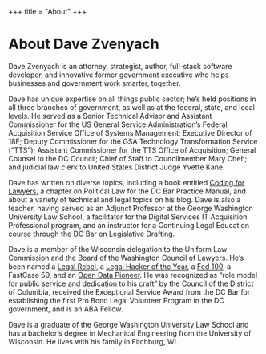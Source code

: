 +++
title = "About"
+++

# About Dave Zvenyach

Dave Zvenyach is an attorney, strategist, author, full-stack software developer, and innovative former government executive who helps businesses and government work smarter, together.

Dave has unique expertise on all things public sector; he’s held positions in all three branches of government, as well as at the federal, state, and local levels. He served as a Senior Technical Advisor and Assistant Commissioner for the US General Service Administration’s Federal Acquisition Service Office of Systems Management; Executive Director of 18F; Deputy Commissioner for the GSA Technology Transformation Service (“TTS”); Assistant Commissioner for the TTS Office of Acquisition; General Counsel to the DC Council; Chief of Staff to Councilmember Mary Cheh; and judicial law clerk to United States District Judge Yvette Kane.

Dave has written on diverse topics, including a book entitled [Coding for Lawyers](http://codingforlawyers.com), a chapter on Political Law for the DC Bar Practice Manual, and about a variety of technical and legal topics on his blog. Dave is also a teacher, having served as an Adjunct Professor at the George Washington University Law School, a facilitator for the Digital Services IT Acquisition Professional program, and an instructor for a Continuing Legal Education course through the DC Bar on Legislative Drafting.

Dave is a member of the Wisconsin delegation to the Uniform Law Commission and the Board of the Washington Council of Lawyers. He’s been named a [Legal Rebel](http://www.abajournal.com/legalrebels/article/v_david_zvenyach_profile/), a [Legal Hacker of the Year](http://dclegalhackers.org/blog/2015/01/06/the2014lehackiewinners.html), a [Fed 100](https://fcw.com/articles/2017/03/30/fed100-zvenyach-david.aspx), a FastCase 50, and an [Open Data Pioneer](https://usopendata.org/2014/12/17/zvenyach/). He was recognized as “role model for public service and dedication to his craft” by the Council of the District of Columbia, received the Exceptional Service Award from the DC Bar for establishing the first Pro Bono Legal Volunteer Program in the DC government, and is an ABA Fellow.

Dave is a graduate of the George Washington University Law School and has a bachelor’s degree in Mechanical Engineering from the University of Wisconsin. He lives with his family in Fitchburg, WI.
